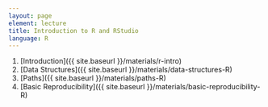 ```yaml
---
layout: page
element: lecture
title: Introduction to R and RStudio
language: R
---
```


1. [Introduction]({{ site.baseurl }}/materials/r-intro)
2. [Data Structures]({{ site.baseurl }}/materials/data-structures-R)
3. [Paths]({{ site.baseurl }}/materials/paths-R)
4. [Basic Reproducibility]({{ site.baseurl }}/materials/basic-reproducibility-R)
